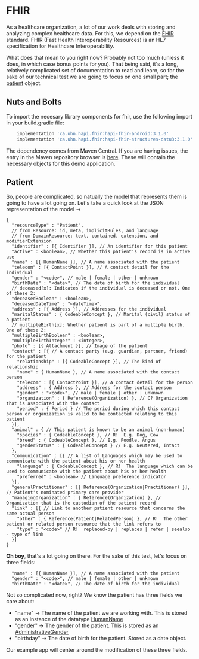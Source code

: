 # FHIR

As a healthcare organization, a lot of our work deals with storing and analyzing complex healthcare data. For this, we depend on the [FHIR](https://www.hl7.org/fhir/) standard. FHIR (Fast Health Interoperability Resources) is an HL7 specification for Healthcare Interoperability.

What does that mean to you right now? Probably not too much (unless it does, in which case bonus points for you). That being said, it's a long, relatively complicated set of documentation to read and learn, so for the sake of our technical test we are going to focus on one small part; the [patient](https://www.hl7.org/fhir/patient.html) object.

## Nuts and Bolts

To import the necesary library components for fhir, use the following import in your build.gradle file:

```groovy
    implementation 'ca.uhn.hapi.fhir:hapi-fhir-android:3.1.0'
    implementation 'ca.uhn.hapi.fhir:hapi-fhir-structures-dstu3:3.1.0'
```
The dependency comes from Maven Central. If you are having issues, the entry in the Maven repository browser is [here](https://mvnrepository.com/artifact/ca.uhn.hapi.fhir/hapi-fhir-structures-dstu3/3.1.0). These will contain the necessary objects for this demo application.

## Patient

So, people are complicated, so natually the model that represents them is going to have a lot going on. Let's take a quick look at the JSON representation of the model ->

```
{
  "resourceType" : "Patient",
  // from Resource: id, meta, implicitRules, and language
  // from DomainResource: text, contained, extension, and modifierExtension
  "identifier" : [{ Identifier }], // An identifier for this patient
  "active" : <boolean>, // Whether this patient's record is in active use
  "name" : [{ HumanName }], // A name associated with the patient
  "telecom" : [{ ContactPoint }], // A contact detail for the individual
  "gender" : "<code>", // male | female | other | unknown
  "birthDate" : "<date>", // The date of birth for the individual
  // deceased[x]: Indicates if the individual is deceased or not. One of these 2:
  "deceasedBoolean" : <boolean>,
  "deceasedDateTime" : "<dateTime>",
  "address" : [{ Address }], // Addresses for the individual
  "maritalStatus" : { CodeableConcept }, // Marital (civil) status of a patient
  // multipleBirth[x]: Whether patient is part of a multiple birth. One of these 2:
  "multipleBirthBoolean" : <boolean>,
  "multipleBirthInteger" : <integer>,
  "photo" : [{ Attachment }], // Image of the patient
  "contact" : [{ // A contact party (e.g. guardian, partner, friend) for the patient
    "relationship" : [{ CodeableConcept }], // The kind of relationship
    "name" : { HumanName }, // A name associated with the contact person
    "telecom" : [{ ContactPoint }], // A contact detail for the person
    "address" : { Address }, // Address for the contact person
    "gender" : "<code>", // male | female | other | unknown
    "organization" : { Reference(Organization) }, // C? Organization that is associated with the contact
    "period" : { Period } // The period during which this contact person or organization is valid to be contacted relating to this patient
  }],
  "animal" : { // This patient is known to be an animal (non-human)
    "species" : { CodeableConcept }, // R!  E.g. Dog, Cow
    "breed" : { CodeableConcept }, // E.g. Poodle, Angus
    "genderStatus" : { CodeableConcept } // E.g. Neutered, Intact
  },
  "communication" : [{ // A list of Languages which may be used to communicate with the patient about his or her health
    "language" : { CodeableConcept }, // R!  The language which can be used to communicate with the patient about his or her health
    "preferred" : <boolean> // Language preference indicator
  }],
  "generalPractitioner" : [{ Reference(Organization|Practitioner) }], // Patient's nominated primary care provider
  "managingOrganization" : { Reference(Organization) }, // Organization that is the custodian of the patient record
  "link" : [{ // Link to another patient resource that concerns the same actual person
    "other" : { Reference(Patient|RelatedPerson) }, // R!  The other patient or related person resource that the link refers to
    "type" : "<code>" // R!  replaced-by | replaces | refer | seealso - type of link
  }]
}
```

**Oh boy**, that's a lot going on there. For the sake of this test, let's focus on three fields: 

```
  "name" : [{ HumanName }], // A name associated with the patient
  "gender" : "<code>", // male | female | other | unknown
  "birthDate" : "<date>", // The date of birth for the individual
```

Not so complicated now, right? We know the patient has three fields we care about:

* "name" -> The name of the patient we are working with. This is stored as an instance of the datatype [HumanName](https://www.hl7.org/fhir/datatypes.html#HumanName)
* "gender" -> The gender of the patient. This is stored as an [AdministrativeGender](https://www.hl7.org/fhir/valueset-administrative-gender.html)
* "birthday" -> The date of birth for the patient. Stored as a date object.

Our example app will center around the modification of these three fields.
